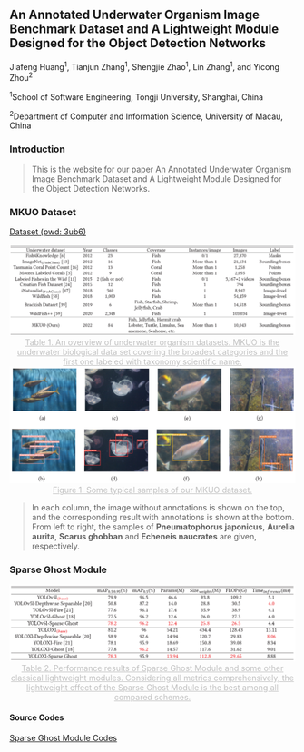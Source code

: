 ## An Annotated Underwater Organism Image Benchmark Dataset and A Lightweight Module Designed for the Object Detection Networks

Jiafeng Huang<sup>1</sup>, Tianjun Zhang<sup>1</sup>, Shengjie Zhao<sup>1</sup>, Lin Zhang<sup>1</sup>, and Yicong Zhou<sup>2</sup>

<sup>1</sup>School of Software Engineering, Tongji University, Shanghai, China

<sup>2</sup>Department of Computer and Information Science, University of Macau, China

### Introduction

>  This is the website for our paper An Annotated Underwater Organism Image Benchmark Dataset and A Lightweight Module Designed for the Object Detection Networks.

### MKUO Dataset

[Dataset (pwd: 3ub6)](https://pan.baidu.com/s/1f8Dvh7z73PEbFA6DKwRdQw)

<img src="dataset overview.png" style="zoom: 70%;" />

<center style="color:#C0C0C0;text-decoration:underline">Table 1. An overview of underwater organism datasets. MKUO is the underwater biological data set covering the broadest categories and the first one labeled with taxonomy scientific name.</center>

<img src="dataset samples.png" style="zoom: 70%;" />

<center style="color:#C0C0C0;text-decoration:underline">Figure 1. Some typical samples of our MKUO dataset.</center>

>  In each column, the image without annotations is
shown on the top, and the corresponding result with annotations is shown at the bottom. From left to right, the samples of **Pneumatophorus japonicus**, **Aurelia aurita**, **Scarus ghobban** and **Echeneis naucrates** are given, respectively.

### Sparse Ghost Module

<img src="Sparse Ghost Module performance.png" style="zoom: 70%;" />

<center style="color:#C0C0C0;text-decoration:underline">Table 2. Performance results of Sparse Ghost Module and some other classical lightweight modules. Considering all metrics comprehensively, the lightweight effect of the Sparse Ghost Module is the best among all compared schemes.</center>

#### Source Codes

[Sparse Ghost Module Codes](https://github.com/huangfeng95/Sparse-Ghost-Module)

